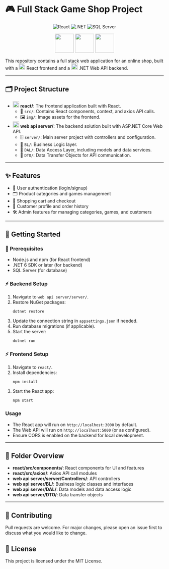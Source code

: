 # 🎮 Full Stack Game Shop Project

<p align="center">
  <img src="https://img.shields.io/badge/React-20232A?style=for-the-badge&logo=react&logoColor=61DAFB" alt="React"/>
  <img src="https://img.shields.io/badge/.NET-512BD4?style=for-the-badge&logo=dotnet&logoColor=white" alt=".NET"/>
  <img src="https://img.shields.io/badge/SQL%20Server-CC2927?style=for-the-badge&logo=microsoftsqlserver&logoColor=white" alt="SQL Server"/>
</p>

<p align="center">
  <img src="https://img.icons8.com/color/96/000000/shopping-cart--v2.png" width="60"/>
  <img src="https://www.shutterstock.com/image-vector/colorful-game-controller-icon-vector-600nw-2489844309.jpg" width="60"/>
  <img src="https://img.icons8.com/color/96/000000/user-group-man-man.png" width="60"/>
</p>

This repository contains a full stack web application for an online shop, built with a <img src="https://img.icons8.com/color/24/000000/react-native.png" width="20"/> React frontend and a <img src="https://img.icons8.com/color/24/000000/net-framework.png" width="20"/> .NET Web API backend.

---

## 🗂️ Project Structure

- <img src="https://img.icons8.com/color/24/000000/react-native.png" width="20"/> **react/**: The frontend application built with React.
  - 📁 `src/`: Contains React components, context, and axios API calls.
  - 🖼️ `img/`: Image assets for the frontend.
- <img src="https://img.icons8.com/color/24/000000/net-framework.png" width="20"/> **web api server/**: The backend solution built with ASP.NET Core Web API.
  - 🗄️ `server/`: Main server project with controllers and configuration.
  - 🧠 `BL/`: Business Logic layer.
  - 💾 `DAL/`: Data Access Layer, including models and data services.
  - 🔄 `DTO/`: Data Transfer Objects for API communication.

---

## ✨ Features

- 🔐 User authentication (login/signup)
- 🗂️ Product categories and games management
- 🛒 Shopping cart and checkout
- 👤 Customer profile and order history
- 🛠️ Admin features for managing categories, games, and customers

---

## 🚀 Getting Started

### 🧰 Prerequisites
- Node.js and npm (for React frontend)
- .NET 6 SDK or later (for backend)
- SQL Server (for database)

### ⚡ Backend Setup
1. Navigate to `web api server/server/`.
2. Restore NuGet packages:
   ```sh
   dotnet restore
   ```
3. Update the connection string in `appsettings.json` if needed.
4. Run database migrations (if applicable).
5. Start the server:
   ```sh
   dotnet run
   ```

### ⚡ Frontend Setup
1. Navigate to `react/`.
2. Install dependencies:
   ```sh
   npm install
   ```
3. Start the React app:
   ```sh
   npm start
   ```

### Usage
- The React app will run on `http://localhost:3000` by default.
- The Web API will run on `http://localhost:5000` (or as configured).
- Ensure CORS is enabled on the backend for local development.

---

## 📂 Folder Overview

- **react/src/components/**: React components for UI and features
- **react/src/axios/**: Axios API call modules
- **web api server/server/Controllers/**: API controllers
- **web api server/BL/**: Business logic classes and interfaces
- **web api server/DAL/**: Data models and data access logic
- **web api server/DTO/**: Data transfer objects

---

## 🤝 Contributing
Pull requests are welcome. For major changes, please open an issue first to discuss what you would like to change.

## 📝 License
This project is licensed under the MIT License.

